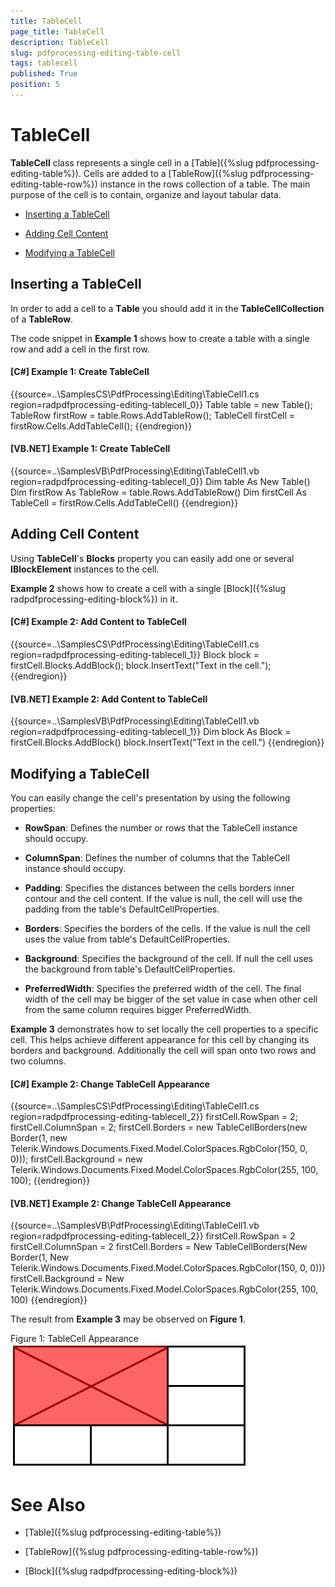 ```yaml
---
title: TableCell
page_title: TableCell
description: TableCell
slug: pdfprocessing-editing-table-cell
tags: tablecell
published: True
position: 5
---
```


# TableCell



__TableCell__ class represents a single cell in a [Table]({%slug pdfprocessing-editing-table%}). Cells are added to a [TableRow]({%slug pdfprocessing-editing-table-row%}) instance in the rows collection of a table. The main purpose of the cell is to contain, organize and layout tabular data.
      

* [Inserting a TableCell](#inserting-a-tablecell)

* [Adding Cell Content](#adding-cell-content)

* [Modifying a TableCell](#modifying-a-tablecell)

## Inserting a TableCell

In order to add a cell to а __Тable__ you should add it in the __TableCellCollection__ of a __TableRow__.
        

The code snippet in __Example 1__ shows how to create a table with a single row and add a cell in the first row.
        

#### __[C#] Example 1: Create TableCell__

{{source=..\SamplesCS\PdfProcessing\Editing\TableCell1.cs region=radpdfprocessing-editing-tablecell_0}}
	            Table table = new Table();
	            TableRow firstRow = table.Rows.AddTableRow();
	            TableCell firstCell = firstRow.Cells.AddTableCell();
	{{endregion}}



#### __[VB.NET] Example 1: Create TableCell__

{{source=..\SamplesVB\PdfProcessing\Editing\TableCell1.vb region=radpdfprocessing-editing-tablecell_0}}
	        Dim table As New Table()
	        Dim firstRow As TableRow = table.Rows.AddTableRow()
	        Dim firstCell As TableCell = firstRow.Cells.AddTableCell()
	{{endregion}}



## Adding Cell Content

Using __TableCell__'s __Blocks__ property you can easily add one or several __IBlockElement__ instances to the cell.
        

__Example 2__ shows how to create a cell with a single [Block]({%slug radpdfprocessing-editing-block%}) in it.
        

#### __[C#] Example 2: Add Content to TableCell__

{{source=..\SamplesCS\PdfProcessing\Editing\TableCell1.cs region=radpdfprocessing-editing-tablecell_1}}
	            Block block = firstCell.Blocks.AddBlock();
	            block.InsertText("Text in the cell.");
	{{endregion}}



#### __[VB.NET] Example 2: Add Content to TableCell__

{{source=..\SamplesVB\PdfProcessing\Editing\TableCell1.vb region=radpdfprocessing-editing-tablecell_1}}
	        Dim block As Block = firstCell.Blocks.AddBlock()
	        block.InsertText("Text in the cell.")
	{{endregion}}



## Modifying a TableCell

You can easily change the cell's presentation by using the following properties:
        

* __RowSpan__: Defines the number or rows that the TableCell instance should occupy.
            

* __ColumnSpan__: Defines the number of columns that the TableCell instance should occupy.
            

* __Padding__: Specifies the distances between the cells borders inner contour and the cell content. If the value is null, the cell will use the padding from the table's DefaultCellProperties.
            

* __Borders__: Specifies the borders of the cells. If the value is null the cell uses the value from table's DefaultCellProperties.
            

* __Background__: Specifies the background of the cell. If null the cell uses the background from table's DefaultCellProperties.
            

* __PreferredWidth__: Specifies the preferred width of the cell. The final width of the cell may be bigger of the set value in case when other cell from the same column requires bigger PreferredWidth.
            

__Example 3__ demonstrates how to set locally the cell properties to a specific cell. This helps achieve different appearance for this cell by changing its borders and background. Additionally the cell will span onto two rows and two columns.
        

#### __[C#] Example 2: Change TableCell Appearance__

{{source=..\SamplesCS\PdfProcessing\Editing\TableCell1.cs region=radpdfprocessing-editing-tablecell_2}}
	            firstCell.RowSpan = 2;
	            firstCell.ColumnSpan = 2;
	            firstCell.Borders = new TableCellBorders(new Border(1, new Telerik.Windows.Documents.Fixed.Model.ColorSpaces.RgbColor(150, 0, 0)));
	            firstCell.Background = new Telerik.Windows.Documents.Fixed.Model.ColorSpaces.RgbColor(255, 100, 100);
	{{endregion}}



#### __[VB.NET] Example 2: Change TableCell Appearance__

{{source=..\SamplesVB\PdfProcessing\Editing\TableCell1.vb region=radpdfprocessing-editing-tablecell_2}}
	        firstCell.RowSpan = 2
	        firstCell.ColumnSpan = 2
	        firstCell.Borders = New TableCellBorders(New Border(1, New Telerik.Windows.Documents.Fixed.Model.ColorSpaces.RgbColor(150, 0, 0)))
	        firstCell.Background = New Telerik.Windows.Documents.Fixed.Model.ColorSpaces.RgbColor(255, 100, 100)
	{{endregion}}



The result from __Example 3__ may be observed on __Figure 1__.
        

Figure 1: TableCell Appearance![pdfprocessing-editing-table-cell 001](images/pdfprocessing-editing-table-cell001.png)

# See Also

 * [Table]({%slug pdfprocessing-editing-table%})

 * [TableRow]({%slug pdfprocessing-editing-table-row%})

 * [Block]({%slug radpdfprocessing-editing-block%})

